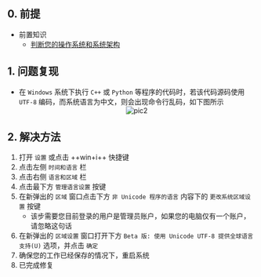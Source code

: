 ## 0. 前提  
- 前置知识  
    - [判断您的操作系统和系统架构](../计算机基础/判断您的操作系统和系统架构.md)  

## 1. 问题复现
- 在 `Windows` 系统下执行 `C++` 或 `Python` 等程序的代码时，若该代码源码使用 `UTF-8` 编码，而系统语言为中文，则会出现命令行乱码，如下图所示
    <center><img src="../../resourses/技巧_计算机基础_Windows执行代码时命令行乱码的修复_001.png" alt="pic2"></center>  

## 2. 解决方法
1. 打开 `设置` 或点击 ++win+i++ 快捷键
2. 点击左侧 `时间和语言` 栏
3. 点击右侧 `语言和区域` 栏
4. 点击最下方 `管理语言设置` 按键
5. 在新弹出的 `区域` 窗口点击下方 `非 Unicode 程序的语言` 内容下的 `更改系统区域设置` 按键
    * 该步需要您目前登录的用户是管理员账户，如果您的电脑仅有一个账户，请忽略这句话
6. 在新弹出的 `区域设置` 窗口打开下方 `Beta 版: 使用 Unicode UTF-8 提供全球语言支持(U)` 选项，并点击 `确定`
7. 确保您的工作已经保存的情况下，重启系统
8. 已完成修复